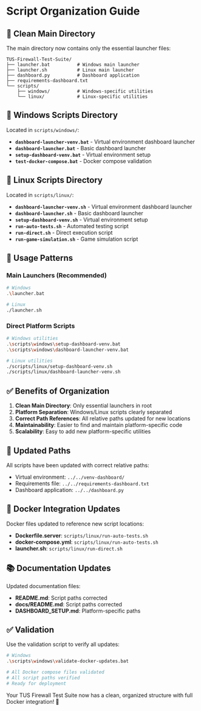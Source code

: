 # Script Organization Guide

## 🎯 **Clean Main Directory**

The main directory now contains only the essential launcher files:

```
TUS-Firewall-Test-Suite/
├── launcher.bat          # Windows main launcher
├── launcher.sh           # Linux main launcher  
├── dashboard.py          # Dashboard application
├── requirements-dashboard.txt
└── scripts/
    ├── windows/          # Windows-specific utilities
    └── linux/            # Linux-specific utilities
```

## 📁 **Windows Scripts Directory**

Located in `scripts/windows/`:

- **`dashboard-launcher-venv.bat`** - Virtual environment dashboard launcher
- **`dashboard-launcher.bat`** - Basic dashboard launcher
- **`setup-dashboard-venv.bat`** - Virtual environment setup
- **`test-docker-compose.bat`** - Docker compose validation

## 🐧 **Linux Scripts Directory**  

Located in `scripts/linux/`:

- **`dashboard-launcher-venv.sh`** - Virtual environment dashboard launcher
- **`dashboard-launcher.sh`** - Basic dashboard launcher
- **`setup-dashboard-venv.sh`** - Virtual environment setup
- **`run-auto-tests.sh`** - Automated testing script
- **`run-direct.sh`** - Direct execution script
- **`run-game-simulation.sh`** - Game simulation script

## 🚀 **Usage Patterns**

### **Main Launchers (Recommended)**
```bash
# Windows
.\launcher.bat

# Linux  
./launcher.sh
```

### **Direct Platform Scripts**
```bash
# Windows utilities
.\scripts\windows\setup-dashboard-venv.bat
.\scripts\windows\dashboard-launcher-venv.bat

# Linux utilities
./scripts/linux/setup-dashboard-venv.sh
./scripts/linux/dashboard-launcher-venv.sh
```

## ✅ **Benefits of Organization**

1. **Clean Main Directory**: Only essential launchers in root
2. **Platform Separation**: Windows/Linux scripts clearly separated
3. **Correct Path References**: All relative paths updated for new locations
4. **Maintainability**: Easier to find and maintain platform-specific code
5. **Scalability**: Easy to add new platform-specific utilities

## 🔧 **Updated Paths**

All scripts have been updated with correct relative paths:
- Virtual environment: `../../venv-dashboard/`
- Requirements file: `../../requirements-dashboard.txt`  
- Dashboard application: `../../dashboard.py`

## 🐳 **Docker Integration Updates**

Docker files updated to reference new script locations:
- **Dockerfile.server**: `scripts/linux/run-auto-tests.sh`
- **docker-compose.yml**: `scripts/linux/run-auto-tests.sh`
- **launcher.sh**: `scripts/linux/run-direct.sh`

## 📚 **Documentation Updates**

Updated documentation files:
- **README.md**: Script paths corrected
- **docs/README.md**: Script paths corrected  
- **DASHBOARD_SETUP.md**: Platform-specific paths

## ✅ **Validation**

Use the validation script to verify all updates:
```bash
# Windows
.\scripts\windows\validate-docker-updates.bat

# All Docker compose files validated
# All script paths verified
# Ready for deployment
```

Your TUS Firewall Test Suite now has a clean, organized structure with full Docker integration! 🎉